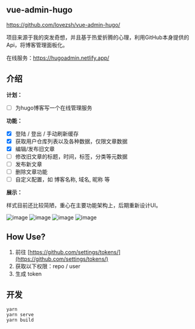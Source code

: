 ## vue-admin-hugo

https://github.com/lovezsh/vue-admin-hugo/

项目来源于我的突发奇想，并且基于热爱折腾的心理，利用GitHub本身提供的Api，将博客管理面板化。

在线服务：https://hugoadmin.netlify.app/

## 介绍

**计划：**
- [ ] 为hugo博客写一个在线管理服务

**功能：**
- [x] 登陆 / 登出 / 手动刷新缓存
- [x] 获取用户仓库列表以及各种数据，仅限文章数据
- [x] 编辑/发布旧文章
- [ ] 修改旧文章的标题，时间，标签，分类等元数据
- [ ] 发布新文章
- [ ] 删除文章功能
- [ ] 自定义配置，如 博客名称, 域名, 昵称 等

**展示：**

样式目前还比较简陋，重心在主要功能架构上，后期重新设计UI。

![image](https://imgbed.netlify.app/images/image.5u1ybxnqk980.webp)
![image](https://imgbed.netlify.app/images/image.44obmiv90no0.webp)
![image](https://imgbed.netlify.app/images/image.1c2evayuvaz.webp)
![image](https://imgbed.netlify.app/images/image.237a8kiq3sxs.webp)

## How Use?

1. 前往 [https://github.com/settings/tokens/](https://github.com/settings/tokens/)
2. 获取以下权限：repo / user
3. 生成 token


## 开发

```
yarn
yarn serve
yarn build
```
